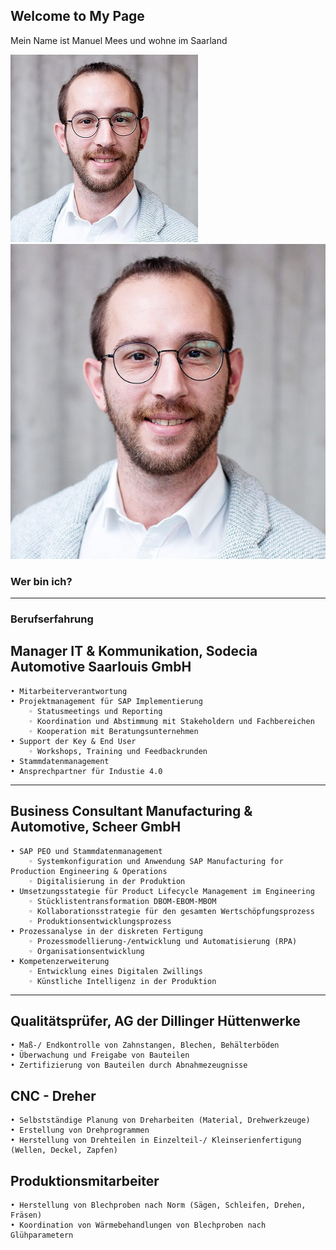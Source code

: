 ## Welcome to My Page

Mein Name ist Manuel Mees und wohne im Saarland

![This is an image](https://github.com/ManuelMees/ManuelMees.github.io/blob/main/1620108214591_small.jpg)
![This is an image](1620108214591.jpg)

### Wer bin ich?

---

### Berufserfahrung
## **Manager IT & Kommunikation**, Sodecia Automotive Saarlouis GmbH
    • Mitarbeiterverantwortung 
    • Projektmanagement für SAP Implementierung
        ◦ Statusmeetings und Reporting
        ◦ Koordination und Abstimmung mit Stakeholdern und Fachbereichen
        ◦ Kooperation mit Beratungsunternehmen
    • Support der Key & End User
        ◦ Workshops, Training und Feedbackrunden
    • Stammdatenmanagement
    • Ansprechpartner für Industie 4.0

---
## **Business Consultant Manufacturing & Automotive**, Scheer GmbH
    • SAP PEO und Stammdatenmanagement
        ◦ Systemkonfiguration und Anwendung SAP Manufacturing for Production Engineering & Operations
        ◦ Digitalisierung in der Produktion
    • Umsetzungsstategie für Product Lifecycle Management im Engineering
        ◦ Stücklistentransformation DBOM-EBOM-MBOM
        ◦ Kollaborationsstrategie für den gesamten Wertschöpfungsprozess
        ◦ Produktionsentwicklungsprozess  
    • Prozessanalyse in der diskreten Fertigung
        ◦ Prozessmodellierung-/entwicklung und Automatisierung (RPA)
        ◦ Organisationsentwicklung
    • Kompetenzerweiterung
        ◦ Entwicklung eines Digitalen Zwillings
        ◦ Künstliche Intelligenz in der Produktion
        
---
## **Qualitätsprüfer**, AG der Dillinger Hüttenwerke
    • Maß-/ Endkontrolle von Zahnstangen, Blechen, Behälterböden
    • Überwachung und Freigabe von Bauteilen
    • Zertifizierung von Bauteilen durch Abnahmezeugnisse
## **CNC - Dreher**
    • Selbstständige Planung von Dreharbeiten (Material, Drehwerkzeuge)
    • Erstellung von Drehprogrammen
    • Herstellung von Drehteilen in Einzelteil-/ Kleinserienfertigung (Wellen, Deckel, Zapfen)
## **Produktionsmitarbeiter**
    • Herstellung von Blechproben nach Norm (Sägen, Schleifen, Drehen, Fräsen)
    • Koordination von Wärmebehandlungen von Blechproben nach Glühparametern
